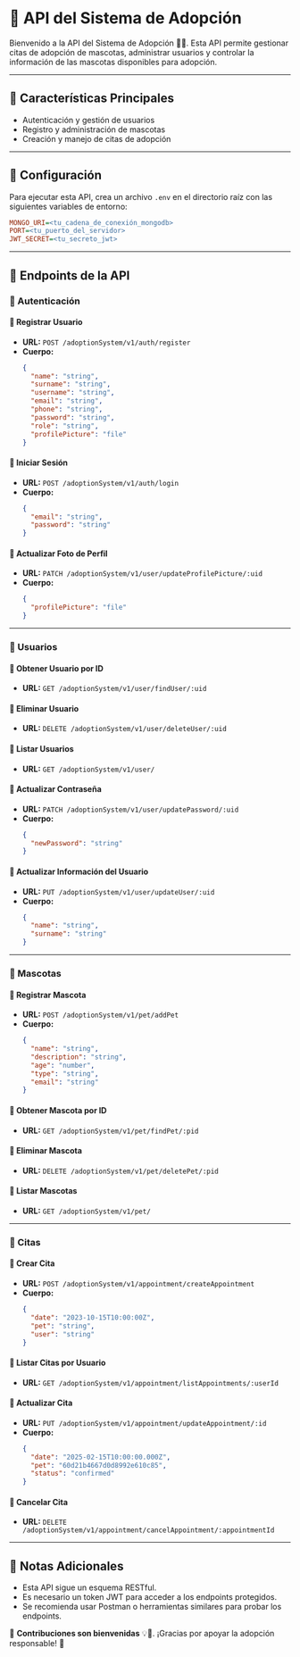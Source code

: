 # 🌟 API del Sistema de Adopción

Bienvenido a la API del Sistema de Adopción 🐶🐱. Esta API permite gestionar citas de adopción de mascotas, administrar usuarios y controlar la información de las mascotas disponibles para adopción.

---

## 📌 Características Principales
- Autenticación y gestión de usuarios
- Registro y administración de mascotas
- Creación y manejo de citas de adopción

---

## 🔧 Configuración

Para ejecutar esta API, crea un archivo `.env` en el directorio raíz con las siguientes variables de entorno:

```ini
MONGO_URI=<tu_cadena_de_conexión_mongodb>
PORT=<tu_puerto_del_servidor>
JWT_SECRET=<tu_secreto_jwt>
```

---

## 🚀 Endpoints de la API

### 🔑 Autenticación

#### 📌 Registrar Usuario
- **URL:** `POST /adoptionSystem/v1/auth/register`
- **Cuerpo:**
  ```json
  {
    "name": "string",
    "surname": "string",
    "username": "string",
    "email": "string",
    "phone": "string",
    "password": "string",
    "role": "string",
    "profilePicture": "file"
  }
  ```

#### 📌 Iniciar Sesión
- **URL:** `POST /adoptionSystem/v1/auth/login`
- **Cuerpo:**
  ```json
  {
    "email": "string",
    "password": "string"
  }
  ```

#### 📌 Actualizar Foto de Perfil
- **URL:** `PATCH /adoptionSystem/v1/user/updateProfilePicture/:uid`
- **Cuerpo:**
  ```json
  {
    "profilePicture": "file"
  }
  ```

---

### 👤 Usuarios

#### 📌 Obtener Usuario por ID
- **URL:** `GET /adoptionSystem/v1/user/findUser/:uid`

#### 📌 Eliminar Usuario
- **URL:** `DELETE /adoptionSystem/v1/user/deleteUser/:uid`

#### 📌 Listar Usuarios
- **URL:** `GET /adoptionSystem/v1/user/`

#### 📌 Actualizar Contraseña
- **URL:** `PATCH /adoptionSystem/v1/user/updatePassword/:uid`
- **Cuerpo:**
  ```json
  {
    "newPassword": "string"
  }
  ```

#### 📌 Actualizar Información del Usuario
- **URL:** `PUT /adoptionSystem/v1/user/updateUser/:uid`
- **Cuerpo:**
  ```json
  {
    "name": "string",
    "surname": "string"
  }
  ```

---

### 🐾 Mascotas

#### 📌 Registrar Mascota
- **URL:** `POST /adoptionSystem/v1/pet/addPet`
- **Cuerpo:**
  ```json
  {
    "name": "string",
    "description": "string",
    "age": "number",
    "type": "string",
    "email": "string"
  }
  ```

#### 📌 Obtener Mascota por ID
- **URL:** `GET /adoptionSystem/v1/pet/findPet/:pid`

#### 📌 Eliminar Mascota
- **URL:** `DELETE /adoptionSystem/v1/pet/deletePet/:pid`

#### 📌 Listar Mascotas
- **URL:** `GET /adoptionSystem/v1/pet/`

---

### 📅 Citas

#### 📌 Crear Cita
- **URL:** `POST /adoptionSystem/v1/appointment/createAppointment`
- **Cuerpo:**
  ```json
  {
    "date": "2023-10-15T10:00:00Z",
    "pet": "string",
    "user": "string"
  }
  ```

#### 📌 Listar Citas por Usuario
- **URL:** `GET /adoptionSystem/v1/appointment/listAppointments/:userId`

#### 📌 Actualizar Cita
- **URL:** `PUT /adoptionSystem/v1/appointment/updateAppointment/:id`
- **Cuerpo:**
  ```json
  {
    "date": "2025-02-15T10:00:00.000Z",
    "pet": "60d21b4667d0d8992e610c85",
    "status": "confirmed"
  }
  ```

#### 📌 Cancelar Cita
- **URL:** `DELETE /adoptionSystem/v1/appointment/cancelAppointment/:appointmentId`

---

## 📘 Notas Adicionales
- Esta API sigue un esquema RESTful.
- Es necesario un token JWT para acceder a los endpoints protegidos.
- Se recomienda usar Postman o herramientas similares para probar los endpoints.

🔹 **Contribuciones son bienvenidas** 💡🐾. ¡Gracias por apoyar la adopción responsable! 🚀
